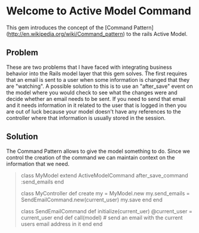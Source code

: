 # Welcome to Active Model Command

This gem introduces the concept of the [Command Pattern] (http://en.wikipedia.org/wiki/Command_pattern) to the rails
Active Model. 

## Problem

These are two problems that I have faced with integrating business behavior into the Rails model layer that this gem solves. The first requires that an email is sent to a user when some information is changed that they are "watching". A possible solution to this is to use an "after_save" event on the model where you would check to see what the changes were and decide whether an email needs to be sent. If you need to send that email and it needs information in it related to the user that is logged in then you are out of luck because your model doesn't have any references to the controller where that information is usually stored in the session.

## Solution

The Command Pattern allows to give the model something to do. Since we control the creation of the command we can maintain context on the information that we need.

>  class MyModel
>    extend ActiveModelCommand
>    after_save_command :send_emails
>  end
>
>  class MyController
>    def create
>      my = MyModel.new
>      my.send_emails = SendEmailCommand.new(current_user)
>      my.save
>    end
>  end
>
>  class SendEmailCommand
>    def initialize(current_uer)
>      @current_user = current_user
>    end
>    def call(model)
>      # send an email with the current users email address in it
>    end
>  end

